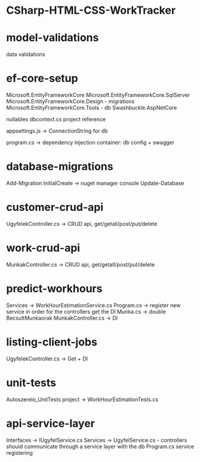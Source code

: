 # CSharp-HTML-CSS-WorkTracker

# model-validations
data validations

# ef-core-setup
Microsoft.EntityFrameworkCore
Microsoft.EntityFrameworkCore.SqlServer
Microsoft.EntityFrameworkCore.Design - migrations
Microsoft.EntityFrameworkCore.Tools - db
Swashbuckle.AspNetCore

nullables
dbcontext.cs
project reference

appsettings.js -> ConnectionString for db

program.cs -> dependency injection container: db config + swagger

# database-migrations
Add-Migration InitialCreate -> nuget manager console
Update-Database

# customer-crud-api
UgyfelekController.cs -> CRUD api, get/getall/post/put/delete

# work-crud-api
MunkakController.cs -> CRUD api, get/getall/post/put/delete

# predict-workhours
Services -> WorkHourEstimationService.cs
Program.cs -> register new service in order for the controllers get the DI
Munka.cs -> double BecsultMunkaorak
MunkakController.cs -> DI

# listing-client-jobs
UgyfelekController.cs -> Get + DI

# unit-tests
Autoszerelo_UnitTests project
    -> WorkHourEstimationTests.cs

# api-service-layer
Interfaces -> IUgyfelService.cs
Services -> UgyfelService.cs
    - controllers should communicate through a service layer with the db
Program.cs service registering